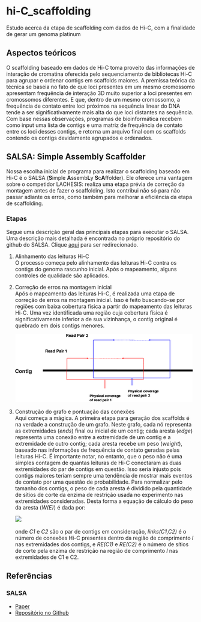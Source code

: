 # hi-C_scaffolding
Estudo acerca da etapa de scaffolding com dados de Hi-C, com a finalidade de gerar um genoma platinum

## Aspectos teóricos
O scaffolding baseado em dados de Hi-C toma proveito das informações de interação de cromatina oferecida pelo sequenciamento de bibliotecas Hi-C para agrupar e ordenar contigs em scaffolds maiores. A premissa teórica da técnica se baseia no fato de que loci presentes em um mesmo cromossomo apresentam frequência de interação 3D muito superior a loci presentes em cromossomos diferentes. E que, dentro de um mesmo cromossomo, a frequência de contato entre loci próximos na sequência linear do DNA tende a ser significativamente mais alta do que loci distantes na sequência. Com base nessas observações, programas de bioinformática recebem como input uma lista de contigs e uma matriz de frequência de contato entre os loci desses contigs, e retorna um arquivo final com os scaffolds contendo os contigs devidamente agrupados e ordenados.  

## SALSA: Simple Assembly Scaffolder  
Nossa escolha inicial de programa para realizar o scaffolding baseado em Hi-C é o SALSA (**S**imple **A**ssemb**L**y **S**c**A**ffolder). Ele oferece uma vantagem sobre o competidor LACHESIS: realiza uma etapa prévia de correção da montagem antes de fazer o scaffolding. Isto contribui não só para não passar adiante os erros, como também para melhorar a eficiência da etapa de scaffolding.  

### Etapas  
Segue uma descrição geral das principais etapas para executar o SALSA. Uma descrição mais detalhada é encontrada no próprio repositório do github do SALSA. Clique [aqui](https://github.com/marbl/SALSA#how-to-run-the-code) para ser redirecionado.   
1. Alinhamento das leituras Hi-C  
  O processo começa pelo alinhamento das leituras Hi-C contra os contigs do genoma rascunho inicial. Após o mapeamento, alguns controles de qualidade são aplicados. 
2. Correção de erros na montagem inicial  
  Após o mapeamento das leituras Hi-C, é realizada uma etapa de correção de erros na montagem inicial. Isso é feito buscando-se por regiões com baixa cobertura física a partir do mapeamento das leituras Hi-C. Uma vez identificada uma região cuja cobertura física é significativamente inferior a de sua vizinhança, o contig original é quebrado em dois contigs menores.  

    ![Cobertura física](https://github.com/jgnunes/hi-C_scaffolding/blob/master/images/physical_coverage.png)

3. Construção do grafo e pontuação das conexões  
  Aqui começa a mágica. A primeira etapa para geração dos scaffolds é na verdade a construção de um grafo. Neste grafo, cada nó representa as extremidades (*ends*) final ou inicial de um contig; cada aresta (*edge*) representa uma conexão entre a extremidade de um contig e a extremidade de outro contig; cada aresta recebe um peso (*weight*), baseado nas informações de frequência de contato geradas pelas leituras Hi-C. É importante notar, no entanto, que o peso não é uma simples contagem de quantas leituras de Hi-C conectaram as duas extremidades do par de contigs em questão. Isso seria injusto pois contigs maiores teriam sempre uma tendência de mostrar mais eventos de contato por uma questão de probabilidade. Para normalizar pelo tamanho dos contigs, o peso de cada aresta é dividido pela quantidade de sítios de corte da enzima de restrição usada no experimento nas extremidades consideradas. Desta forma a equação de cálculo do peso da aresta (*W(E)*) é dada por: 

    <img src="https://user-images.githubusercontent.com/22843614/89224455-e4ed3c80-d5ae-11ea-8c6d-71dc5e938f64.png" width="30%">  
    
    onde *C1* e *C2* são o par de contigs em consideração, *links(C1,C2)* é o número de conexões Hi-C presentes dentro da região de comprimento *l* nas extremidades dos contigs, e *RE(C1)* e *RE(C2)* é o número de sítios de corte pela enzima de restrição na região de comprimento *l* nas extremidades de C1 e C2. 

## Referências  
### SALSA
* [Paper](https://bmcgenomics.biomedcentral.com/articles/10.1186/s12864-017-3879-z)  
* [Repositório no Github](https://github.com/marbl/SALSA)  
  

